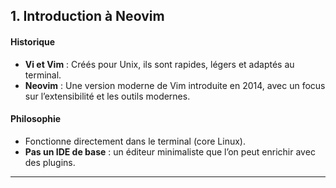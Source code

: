 ## 1. Introduction à Neovim

#### Historique
- **Vi et Vim** : Créés pour Unix, ils sont rapides, légers et adaptés au terminal.
- **Neovim** : Une version moderne de Vim introduite en 2014, avec un focus sur l’extensibilité et les outils modernes.

#### Philosophie
- Fonctionne directement dans le terminal (core Linux).
- **Pas un IDE de base** : un éditeur minimaliste que l’on peut enrichir avec des plugins.

---
